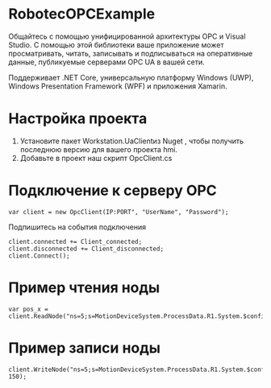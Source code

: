# RobotecOPCExample
Общайтесь с помощью унифицированной архитектуры OPC и Visual Studio. С помощью этой библиотеки ваше приложение может просматривать, читать, записывать и подписываться на оперативные данные, публикуемые серверами OPC UA в вашей сети.

Поддерживает .NET Core, универсальную платформу Windows (UWP), Windows Presentation Framework (WPF) и приложения Xamarin.

# Настройка проекта
1. Установите пакет Workstation.UaClientиз Nuget , чтобы получить последнюю версию для вашего проекта hmi.
2. Добавьте в проект наш скрипт OpcClient.cs

# Подключение к серверу OPC
```
var client = new OpcClient(IP:PORT", "UserName", "Password");
```
Подпишитесь на события подключения
```
client.connected += Client_connected;
client.disconnected += Client_disconnected;
client.Connect();
```

# Пример чтения ноды 
```
var pos_x = client.ReadNode("ns=5;s=MotionDeviceSystem.ProcessData.R1.System.$config.pos_x");
```
# Пример записи ноды 
```
client.WriteNode("ns=5;s=MotionDeviceSystem.ProcessData.R1.System.$config.time", 150);
```

